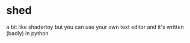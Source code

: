 # shed
a bit like shadertoy but you can use your own text editor and it's written (badly) in python
